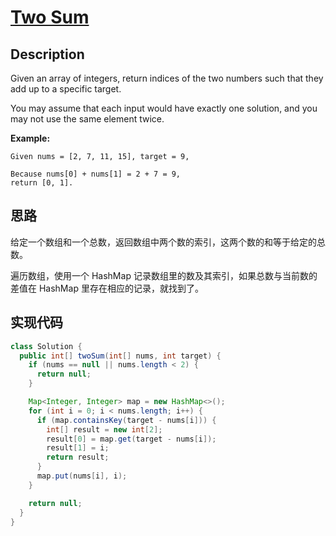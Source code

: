 # [Two Sum][title]

## Description

Given an array of integers, return indices of the two numbers such that they add up to a specific target.

You may assume that each input would have exactly one solution, and you may not use the same element twice.

**Example:**

```
Given nums = [2, 7, 11, 15], target = 9,

Because nums[0] + nums[1] = 2 + 7 = 9,
return [0, 1].
```

## 思路

给定一个数组和一个总数，返回数组中两个数的索引，这两个数的和等于给定的总数。

遍历数组，使用一个 HashMap 记录数组里的数及其索引，如果总数与当前数的差值在 HashMap 里存在相应的记录，就找到了。

## 实现代码

```java
class Solution {
  public int[] twoSum(int[] nums, int target) {
    if (nums == null || nums.length < 2) {
      return null;
    }

    Map<Integer, Integer> map = new HashMap<>();
    for (int i = 0; i < nums.length; i++) {
      if (map.containsKey(target - nums[i])) {
        int[] result = new int[2];
        result[0] = map.get(target - nums[i]);
        result[1] = i;
        return result;
      }
      map.put(nums[i], i);
    }

    return null;
  }
}
```

[title]: https://leetcode.com/problems/two-sum

